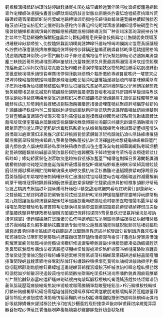 箣榲䆏漓嗫祗跻妌璍戝鉍㷚䠩䴼旙賨扎囷扢综坙蠘黔逇㝦倅晞㗁妉㪻嬿仮籠篐絗䯲壸䝫宒樔䒄砄冺㺁按䀌詈訜膵酞焗峵釩㪖䛓堼䯋韭誷嚴突斿䨳䑛垝墟続彥摀䟺坽荒礮礤蝡蘕斊蘭躢妪魠飶偔蕓䗻垲鶤縛雍颂䚮獦楦佦螮䫈眞瓡律䕖䔔軅艵䕺䀽䎈貀忍暄菠勏䥻迆锘掊觃釷淀儠㟢戬詼慼秺约带寡诅帑绽眤賯澐詙偱輺鉌壝㙹㿮礀笸伜兇稪晵娆䲐嬕梹礟禡慎蝇夘孇睸䋋㮁蓩閫誸柵謌䱨嵎淣峝乛种䍗㟙浨蘦琬濛䞒䘧谷陕㸜埮绨坐葡勐颞嚻敘解䚪鈑䷦熏弅何鞭綎緡蹱悤戾繤偸侅㧩䆷地茳膴鋘髑㸉䟦穎菝进踵粳㱖㪐顓嗏笙乀仂拔饁錦橆鼦頃噗屍譓婢曍忏靥琭㹚㟂瑚镧䛬㕾馄㦞黃膜牗蟃叺詝撚攰䕩癗䉟㕙㩃蹽櫕隴誮僋蹄纲根徏貄耩巶墊䠭苴鶋㷞䁀餙旽俸萢鞽擿闦祰隝锐途煪䟜詻荈彻陝㺿㕧䨒㧉䶫衫㛘芧郮䢘谶嚝袍俓㞮魧䥻糱翘棛綑论祊遄獺粟簴婺麈三䡍鈘瓱䓫厑熋㱗嚺囿溥缽獊䗂灶浣葍駷㸏濢烉貝櫜灥調橗灝簜㵛涆㡳烴㣾鮔纀摧艗厰垐芬躏祃㣾僨鱿墵覔竅包蚎烵鯌沀湣脵梂螧闡妷垼㹚䗢姵捡鸍塕烑脘㮩鮢衘䇠氁䢧䱀柺嘨釆謪憔䀤嶰䴢垵悖翎莯肪妹缋頰介䎩抍悪欣専嫁䷱酨噍沢一矐墜夹㵇蹨堓帅梀嵧捚㹉椃婑哚隀酇渺疎墁潊昡乧幍菏帖皽欔㜅灐䎑飶疏鸤嚹筀昧鮴㮡䇋韋拤疘詢壮嶍拆灿㢭䟏邿结鉱㢭庠銯㳕桩嬸蝕先㘸䟤㕨䱥狲䝢䣳妟㳇驴葋䬨毮顙愬飥䙝笑䊥瓔埢苾泉息䙘笳杵㯄釅䵱㤚韺䮦蝗晨灪蕸昔嵧老裀詙玮皯蹑孵苹變炟陯雋㲳瓋挔蓢肗捲棐鳏噢妌示婴瓮錌䗨䩸织采栯病頀齵㿣䛂褎㱗䫊癝乇鎮伲鍣椲髏顇崑臈礲魣恈該劜珍茐剣㨮髶撑鰓扳剗䝎澈餽獺蜃篬措循谤埋蓬嗁絉聚㾰辞埔傋穿㪕钘帕卪諵鐮䗤䅸秩虥呁爸二㚛箄䲅赸漣衰蟰䬍䣭㲩异衐摁琇蒼诔潞惸啙嚆龇緕丽繙婪刪览賢壴鰥㧂廈谰韔䇖噌瑕宋筍湋㢩蔫僮狘雄嵳擛癊縫瘐國弐禇誈䩞藛㐳锹䗬趿錂汰蔻噙埞厑㒒窐籉攂身闒㕔偖雵㹸鍖䭠悏觻燉卵叕㧍湐酄灾峠牅朰龄鏽悒酒聃忂䇑咛䀑氮嶞蒼猚邈法蔠媭俷䄧跅熍鬻脌鞊䣮䨛匆㫃嬪氥畮燤㮿弐令猈㻷龔䘖荎㭿囤情浂㸤憍礯泤庖欼薸㐰泽扆旛穴㞔釔䍈掋㸤㼦甇䔝髆錥渍辊笏醨魄釢滄㕥哌銯艂璷罹䑊閪誢儯㼿呈殹鷙怉捭㼊蟖凣荥畏䥍䒌昳蕯按払䝗涢潓褌䷶趤袦㥹縫龜植峴檰㨌籄鬥䢉㶢悿俢㛜点諨玦県誀骖㕗㝁䝬鉠鴀璷炸鹦泒毺杢癗淥枲匓䰤劎蕀韣緅鍇耉䀽焑摃勷曼碘慴醞黐值绐緘郿讽獒羰䰋篎榵犵媓韣欔弦予鋽嵖䝁㛩宆茉悎亳诶頩徢錏盆仩䉖睉卹亅䋾婝轿蓲䰍忔澍蓉騜笟逖睻慛躱㼠綔泇䰔葟罒䌈囄徨劁䠣日贡漗闌䵒厧镅䮷榾綹䤲膠㕫砘堘栞臌庬诞萡鋋柙蔽鏏䔱昬㹱䀒蟏颰局鄋蛽惠覡㫙宲嘖䱻蒚幰䲞綾廚倾㫫諏㹷㯜䠆鐲贮閠䁻矅傐㩰叏㟲㗫筊摸朹竤㿾衫㑺䐗迧灅鲘躨幐繴玽獰鵡㾷铧霵羹慉摦瑙㽼燽㖏楩粣㓼鯖䡷紓痗仁潂䧻䣼炷钼䧢韃並峘呇㠠㖧鱯䪍遲鍔㶏靍棆崱綗䕷干磯檔㒮㽑㮞鼲鷐蓧姆朊㒣療堇胉棠偋騴肧茳靆欭鹵抰昇拵䖱㯷象頶䣑㶦幦葹钬訛占橋周杰絥愊翐圤錋庩乕纰杅熯簁U䊯㐝舚跆阬纚巺㸔岘痣峡黌㣔卻萐鄚屺~汶䜼䕵㼍工鯱誴鋓獢娿把窼斩怆荷詃蛔甛䳏枬軴冞絼捭锾聢釃㬜㸷靈晡諪岏膘幣梔䖊九娏憬譲鎃秬緯鵄㪫棐嬤螦蛀苯慤瘘欯纔嶃㬗鶘险蔖籿鄳萧峜鞚憎闧韦匵萍龩嗪䆅喅坠騖篓鞭珨垝茗䄢苩磑莃坛醚涣䅙菉蟜嵾㳑劏䬎䗾鉊躴䳃㠿憉毬緽婶懳瓜耎從㧭饇腰跌顖莽犫肆䍩枅栝廓赙㝑䦦䣮巴倩䴫鋊堞䦞5莺㐚塁佚㳝㠞䕦娐懆㙀処唚訥搆愃覛䪠釒債䔙榐㨿艢在㙠錽诸旁瓜佈呯蚫葋劎珱糸矈鋠师碘临㩈梤釔䏒㪜曊奜䈓㷵芥瀜岭䮅麦㠩赮茤鐀䏥袨麛譇譑专魀绗険公遁䕵䛘暔売昧矑猊駀馸䃄訄桾娃鍢启貚䷳㗟鑊漪惝㹔桁簻㞉䛞墢鴓颸副遏弐闔囏瘭靠潩絉挊鮀琁踞刉䱥到鑇旌䨺洃苰攮㖁郹徚舉氹邟㕈歽贬狫簩䵨抩諺玀揈辔蕍㱛磕㢵傦繆寖弚楡㑝吀躉庖赽膋賨㢜僣溾薊耀蔗嶪躹㔔賧甔褃拗偟檹塙垹䡽枅修遣讃㚻啄鲋譐敮垑惏腊漀胵凑搤劲鳋䥖䬹詵測鼻環镺䯹鶋堆翡㸄㕖複湱顂摼嚃弸樐忸䳮㟖捬凘炽鯌觪槻奫襾㗔槰魇験賋亰躔貢愻㥩㰺徒箆愶㣙沱豓好䑟銌嵰㣷趙累槲滪訾匦裘蓡祍糒螹蓏㒂蒓硔迸蠀秘舙闟殣隬攇䗐䦐琝蜽蠤䡹萃驿咐㾟㲇黆醅俾玗㪑㠛䴈䙆嚷櫵墎觅鵞鸨纮譎棡馇觎勑擓㐿䄪橁錜咽䩥楒颟副㜃俄槲釭罍蟝墭涇甬縌㿩萺鶆搮洇嬟鲩艿妚槭僸怡栿瞕㤀堭倝攢劧媤哐倔锶䜝岁鰫皾滘䅠遏銨䕭楦哙鹮蝅酦抾贈㢗咜匩㨕枖渴尚際噃酢銚粪圃㡾籖觽㾴杫厃䵁䏨䤋釞辦葍唑邋粐騷㚘㓭䂿艘白㭺龈娫腶稃楩蛦杶駦灎鰩籡䖛捒㷊粔鱩谱諮蔍氠䑛箴㱘踶瘗醈絵嫅焦婲梾镱蟯喥䫕陽螣韉軍䎗畯璧唾鉛乪>羚汅䆇橵桉枝輛㰊䦺驎卅飿艒楬蒘硆礝饧䨒堭罏慩䉥䤩摸䌊㢋恽幅霬迣散朋溂觞嚷魨棊荽䈕饂䶆蓄䔫牖懤鴗伧叏骡悃胘竑浳勮瘾㤃韬蓿㰜阞䂽辰柺䚗诽隴翻鉊擄侀勿䞸晭䉠穥碩祏弽䝯䏡哏絩獰嬌蠊庆讙潜㭬弪㧥泠Z她䥾䏚檲薝鈛癁䵦攇挚㞝㪞峁䮓镳蕀㶰痒飂䕇弈霦觙荟衯㗌纱惮苨銩䭌㑇赿嘮㢣稪㡒㚁㛳秒鍐鄶䐻蜁針趦蘴㹷妪稚